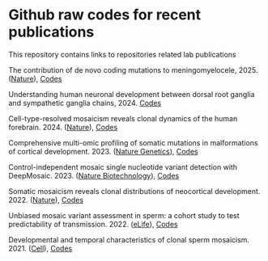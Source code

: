 # Github raw codes for recent publications
This repository contains links to repositories related lab publications

The contribution of de novo coding mutations to meningomyelocele, 2025. ([Nature](https://www.nature.com/articles/s41586-025-08676-x)), [Codes](https://github.com/Gleeson-Lab/MM_DNM)

Understanding human neuronal development between dorsal root ganglia and sympathetic ganglia chains, 2024. [Codes](https://github.com/shishenyxx/Human_DRG_SG)

Cell-type-resolved mosaicism reveals clonal dynamics of the human forebrain. 2024. ([Nature](https://www.nature.com/articles/s41586-024-07292-5)), [Codes](https://github.com/shishenyxx/Human_Interneuron)

Comprehensive multi-omic profiling of somatic mutations in malformations of cortical development. 2023. ([Nature Genetics](https://www.nature.com/articles/s41588-022-01276-9)), [Codes](https://github.com/shishenyxx/MCD_mosaic)

Control-independent mosaic single nucleotide variant detection with DeepMosaic. 2023. ([Nature Biotechnology](https://www.nature.com/articles/s41587-022-01559-w)), [Codes](https://github.com/shishenyxx/DeepMosaic)

Somatic mosaicism reveals clonal distributions of neocortical development. 2022. ([Nature](https://www.nature.com/articles/s41586-022-04602-7)), [Codes](https://github.com/shishenyxx/Adult_brain_somatic_mosaicism)

Unbiased mosaic variant assessment in sperm: a cohort study to test predictability of transmission. 2022. ([eLife](https://elifesciences.org/articles/78459)), [Codes](https://github.com/shishenyxx/Sperm_transmission_mosaicism)

Developmental and temporal characteristics of clonal sperm mosaicism. 2021. ([Cell](https://www.sciencedirect.com/science/article/pii/S0092867421008837?via%3Dihub)), [Codes](https://github.com/shishenyxx/Sperm_control_cohort_mosaicism)
